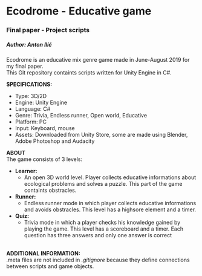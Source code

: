 # Ecodrome - Educative game
### Final paper - Project scripts
##### Author: Anton Ilić

Ecodrome is an educative mix genre game made in June-August 2019 for my final paper. <br/>
This Git repository containts scripts written for Unity Engine in C#. <br/>

__SPECIFICATIONS:__
  * Type: 3D/2D
  * Engine: Unity Engine
  * Language: C#
  * Genre: Trivia, Endless runner, Open world, Educative
  * Platform: PC
  * Input: Keyboard, mouse
  * Assets: Downloaded from Unity Store, some are made using Blender, Adobe Photoshop
          and Audacity

__ABOUT__ <br/>
The game consists of 3 levels:
  * __Learner:__
    * An open 3D world level. Player collects educative informations about
    ecological problems and solves a puzzle. This part of the game 
    containts obstracles.
  * __Runner:__
    * Endless runner mode in which player collects educative informations
    and avoids obstracles. This level has a highsore element and a timer.
  * __Quiz:__
    * Trivia mode in which a player checks his knowledge gained by playing
     the game. This level has a scoreboard and a timer. Each question 
     has three answers and only one answer is correct
     <br/>
  __ADDITIONAL INFORMATION:__ </br>
  .meta files are not included in _.gitignore_ because they define connections between scripts
  and game objects.
